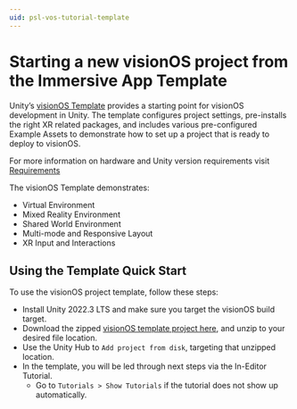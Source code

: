 ```yaml
---
uid: psl-vos-tutorial-template
---
```

# Starting a new visionOS project from the Immersive App Template
<a name="starting-a-new-visionos-mr-project-from-the-project-template"></a>

Unity’s [visionOS Template](https://drive.google.com/drive/folders/1Oe-6bBCCmk7okbK832HWiYFbM8mV0XrZ) provides a starting point for visionOS development in Unity. The template configures project settings, pre-installs the right XR related packages, and includes various pre-configured Example Assets to demonstrate how to set up a project that is ready to deploy to visionOS.

For more information on hardware and Unity version requirements visit [Requirements](Requirements.md)

The visionOS Template demonstrates:

* Virtual Environment
* Mixed Reality Environment
* Shared World Environment
* Multi-mode and Responsive Layout
* XR Input and Interactions

## Using the Template Quick Start

To use the visionOS project template, follow these steps:

* Install Unity 2022.3 LTS and make sure you target the visionOS build target.
* Download the zipped [visionOS template project here](https://drive.google.com/drive/folders/1Oe-6bBCCmk7okbK832HWiYFbM8mV0XrZ), and unzip to your desired file location.
* Use the Unity Hub to `Add project from disk`, targeting that unzipped location.
* In the template, you will be led through next steps via the In-Editor Tutorial.
  * Go to `Tutorials > Show Tutorials` if the tutorial does not show up automatically.

<!--
* From the Unity Hub, click the dropdown next to New and create a new project in Unity 2022 LTS.
* Select the visionOS template and name your Project.
* Click Create.
* After your Project has been created, from Unity’s main menu, go to **Edit &gt; Project Settings &gt;> XR Plug-in Management &gt; visionOS SDK**, and select the platforms you plan to deploy to.
* Make sure **rendering** and quality settings are optimized for your target platform. See the **Rendering and quality settings** table on this page.
-->
